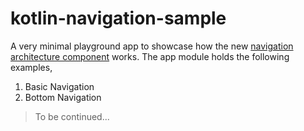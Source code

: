 # kotlin-navigation-sample

A very minimal playground app to showcase how the new [navigation architecture component](https://developer.android.com/topic/libraries/architecture/navigation/) works. The app module holds the following examples,

1. Basic Navigation
2. Bottom Navigation

> To be continued...